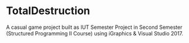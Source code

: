 # TotalDestruction
A casual game project built as IUT Semester Project in Second Semester (Structured Programming II Course) using iGraphics & Visual Studio 2017.
